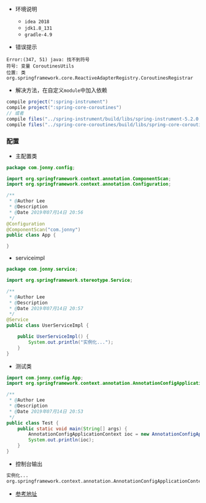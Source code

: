 * 环境说明
  * `idea 2018`
  * `jdk1.8_131`
  * `gradle-4.9`

* 错误提示

```
Error:(347, 51) java: 找不到符号
符号: 变量 CoroutinesUtils
位置: 类 org.springframework.core.ReactiveAdapterRegistry.CoroutinesRegistrar
```

* 解决方法，在自定义`module`中加入依赖

```groovy
compile project(":spring-instrument")
compile project(":spring-core-coroutines")
// 或者
compile files("../spring-instrument/build/libs/spring-instrument-5.2.0.BUILD-SNAPSHOT.jar")
compile files("../spring-core-coroutines/build/libs/spring-core-coroutines-5.2.0.BUILD-SNAPSHOT.jar")
```

### 配置

* 主配置类

```java
package com.jonny.config;

import org.springframework.context.annotation.ComponentScan;
import org.springframework.context.annotation.Configuration;

/**
 * @Author Lee
 * @Description
 * @Date 2019年07月14日 20:56
 */
@Configuration
@ComponentScan("com.jonny")
public class App {

}
```

* serviceimpl

```java
package com.jonny.service;

import org.springframework.stereotype.Service;

/**
 * @Author Lee
 * @Description
 * @Date 2019年07月14日 20:57
 */
@Service
public class UserServiceImpl {

	public UserServiceImpl() {
		System.out.println("实例化...");
	}
}
```

* 测试类

```java
import com.jonny.config.App;
import org.springframework.context.annotation.AnnotationConfigApplicationContext;

/**
 * @Author Lee
 * @Description
 * @Date 2019年07月14日 20:53
 */
public class Test {
	public static void main(String[] args) {
		AnnotationConfigApplicationContext ioc = new AnnotationConfigApplicationContext(App.class);
		System.out.println(ioc);
	}
}
```

* 控制台输出

```bash
实例化...
org.springframework.context.annotation.AnnotationConfigApplicationContext@c038203, started on Sun Jul 14 22:06:17 CST 2019
```

*  [参考地址](https://github.com/spring-projects/spring-framework/issues/22859)
